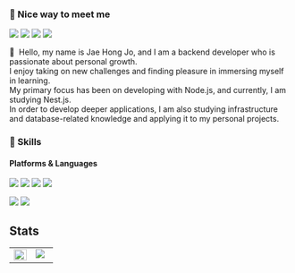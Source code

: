 ### 🤞 Nice way to meet me
<p>
  <a href="https://hongcode.tistory.com/" target="_blank"><img src="https://img.shields.io/badge/Tech_blog-535D6C?style=flat-square&logo=Tistory&logoColor=white"/></a>
  <a href="https://www.linkedin.com/in/%EC%9E%AC%ED%99%8D-%EC%A1%B0-89a406252/" target="_blank"><img src="https://img.shields.io/badge/JaehongJo-0A66C2?style=flat-square&logo=Linkedin&logoColor=white"/></a>
   <a href="https://gravel-bloom-e33.notion.site/portfolio-40ee26f5d2a942ab9c4c845ef4164cbb" target="_blank"><img src="https://img.shields.io/badge/portfolio-000000?style=flat-square&logo=Notion&logoColor=white"/></a>
  <a href="mailto:whwoghd1234523@gmail.com" target="_blank"><img src="https://img.shields.io/badge/whwoghd1234523@gmail.com-EA4335?style=flat-square&logo=Gmail&logoColor=white"/></a>
</p>
</p>

<p>
  👋&nbsp; Hello, my name is Jae Hong Jo, and I am a backend developer who is passionate about personal growth.<br/>
  I enjoy taking on new challenges and finding pleasure in immersing myself in learning.<br/>
  My primary focus has been on developing with Node.js, and currently, I am studying Nest.js.<br/>
  In order to develop deeper applications, I am also studying infrastructure and database-related knowledge and applying it to my personal projects.
</p>


### 💪 Skills
#### Platforms & Languages
<p>
  <img src="https://img.shields.io/badge/NestJS-E0234E?style=flat-square&logo=Nestjs&logoColor=white"/>
  <img src="https://img.shields.io/badge/express-000000?style=flat-square&logo=express&logoColor=white"/>
  <img src="https://img.shields.io/badge/MySQL-4479A1?style=flat-square&logo=mySQL&logoColor=white"/>
  <img src="https://img.shields.io/badge/MongoDB-47A248?style=flat-square&logo=MongoDB&logoColor=white"/>
  
</p>
<p>
  <img src="https://img.shields.io/badge/nodejs-339933?style=flat-square&logo=Node.js&logoColor=white" />
  <img src="https://img.shields.io/badge/TypeScript-3178C6?style=flat-square&logo=typescript&logoColor=white" />
</p>


## Stats  
<table><tr><td valign="top" width="50%">

<img src="https://github-readme-stats.vercel.app/api?username=hong1995&show_icons=true&theme=highcontrast" align="left" style="width: 100%" />
</td><td valign="top" width="50%">
<img align='' src="http://mazassumnida.wtf/api/v2/generate_badge?boj=h0ng">

<!--
**hong1995/hong1995** is a ✨ _special_ ✨ repository because its `README.md` (this file) appears on your GitHub profile.

Here are some ideas to get you started:

- 🔭 I’m currently working on ...
- 🌱 I’m currently learning ...
- 👯 I’m looking to collaborate on ...
- 🤔 I’m looking for help with ...
- 💬 Ask me about ...
- 📫 How to reach me: ...
- 😄 Pronouns: ...
- ⚡ Fun fact: ...
-->

